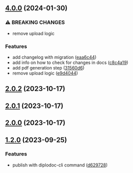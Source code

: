 ## [4.0.0](https://github.com/diplodoc-platform/docs-build-action/compare/v2.0.2...v4.0.0) (2024-01-30)


### ⚠ BREAKING CHANGES

* remove upload logic

### Features

* add changelog with migration ([eaa6c44](https://github.com/diplodoc-platform/docs-build-action/commit/eaa6c4467b7db251bddb5396e77abb5a67d103bf))
* add info on how to check for changes in docs ([c8c4a19](https://github.com/diplodoc-platform/docs-build-action/commit/c8c4a193c97bbd4fe3a452815038b47be52cf1db))
* add pdf generation step ([31560d6](https://github.com/diplodoc-platform/docs-build-action/commit/31560d6946e9808f68d01707bf8d183565b98e6c))
* remove upload logic ([e9d4044](https://github.com/diplodoc-platform/docs-build-action/commit/e9d40443d269b2bd5c89a1cc33b0ca0ae92f64c8))

## [2.0.2](https://github.com/diplodoc-platform/docs-build-action/compare/v2.0.1...v2.0.2) (2023-10-17)

## [2.0.1](https://github.com/diplodoc-platform/docs-build-action/compare/v2.0.0...v2.0.1) (2023-10-17)

## [2.0.0](https://github.com/diplodoc-platform/docs-build-action/compare/v1.2.0...v2.0.0) (2023-10-17)

## [1.2.0](https://github.com/diplodoc-platform/docs-build-action/compare/v1.1.1...v1.2.0) (2023-09-25)


### Features

* publish with diplodoc-cli command ([d629728](https://github.com/diplodoc-platform/docs-build-action/commit/d629728185470bba7e6459367c0d0e34543d86ec))

